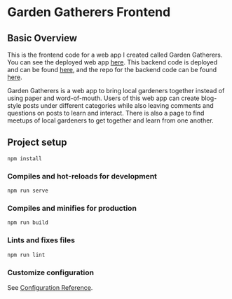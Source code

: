 # Garden Gatherers Frontend

## Basic Overview

This is the frontend code for a web app I created called Garden Gatherers. You can see the deployed web app [here](https://gardengatherers.netlify.app/). This backend code is deployed and can be found [here](https://gardengatherers.heroku.com/categories), and the repo for the backend code can be found [here](https://github.com/laurakeeley/garden-gatherers-backend).

Garden Gatherers is a web app to bring local gardeners together instead of using paper and word-of-mouth. Users of this web app can create blog-style posts under different categories while also leaving comments and questions on posts to learn and interact. There is also a page to find meetups of local gardeners to get together and learn from one another.

## Project setup
```
npm install
```

### Compiles and hot-reloads for development
```
npm run serve
```

### Compiles and minifies for production
```
npm run build
```

### Lints and fixes files
```
npm run lint
```

### Customize configuration
See [Configuration Reference](https://cli.vuejs.org/config/).
